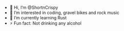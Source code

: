 - 👋 Hi, I’m @ShortnCrispy
- 👀 I’m interested in coding, gravel bikes and rock music
- 🌱 I’m currently learning Rust
- ⚡ Fun fact: Not drinking any alcohol

<!---
ShortnCrispy/ShortnCrispy is a ✨ special ✨ repository because its `README.md` (this file) appears on your GitHub profile.
You can click the Preview link to take a look at your changes.
--->
